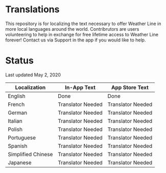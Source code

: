 # Translations

This repository is for localizing the text necessary to offer Weather Line in more local languages around the world. Contribrutors are users volunteering to help in exchange for free lifetime access to Weather Line forever! Contact us via Support in the app if you would like to help.

# Status

Last updated May 2, 2020

|Localization | In-App Text | App Store Text |
|--------------|----------|----------------|
| English | Done | Done |
| French | Translator Needed | Translator Needed |
| German | Translator Needed | Translator Needed |
| Italian | Translator Needed | Translator Needed |
| Polish | Translator Needed | Translator Needed |
| Portuguese | Translator Needed | Translator Needed |
| Spanish | Translator Needed | Translator Needed |
| Simplified Chinese | Translator Needed | Translator Needed |
| Japanese | Translator Needed | Translator Needed |a
